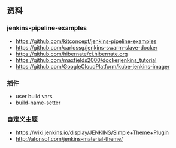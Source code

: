 ## 资料

### jenkins-pipeline-examples
- https://github.com/kitconcept/jenkins-pipeline-examples
- https://github.com/carlossg/jenkins-swarm-slave-docker
- https://github.com/hibernate/ci.hibernate.org
- https://github.com/maxfields2000/dockerjenkins_tutorial
- https://github.com/GoogleCloudPlatform/kube-jenkins-imager

### 插件
- user build vars
- build-name-setter

### 自定义主题
- https://wiki.jenkins.io/display/JENKINS/Simple+Theme+Plugin
- http://afonsof.com/jenkins-material-theme/
